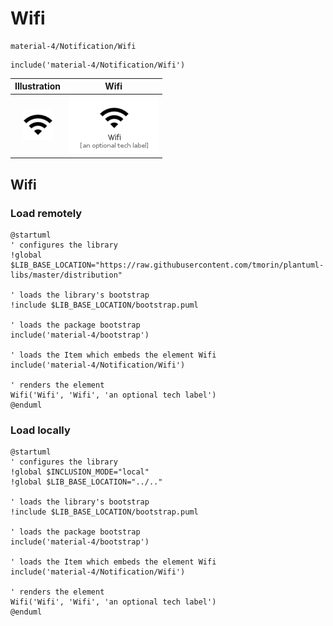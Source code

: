 # Wifi


```text
material-4/Notification/Wifi
```

```text
include('material-4/Notification/Wifi')
```



| Illustration | Wifi |
| :---: | :---: |
| ![illustration for Illustration](../../material-4/Notification/Wifi.png) | ![illustration for Wifi](../../material-4/Notification/Wifi.Local.png) |




## Wifi

### Load remotely
```plantuml
@startuml
' configures the library
!global $LIB_BASE_LOCATION="https://raw.githubusercontent.com/tmorin/plantuml-libs/master/distribution"

' loads the library's bootstrap
!include $LIB_BASE_LOCATION/bootstrap.puml

' loads the package bootstrap
include('material-4/bootstrap')

' loads the Item which embeds the element Wifi
include('material-4/Notification/Wifi')

' renders the element
Wifi('Wifi', 'Wifi', 'an optional tech label')
@enduml
```

### Load locally
```plantuml
@startuml
' configures the library
!global $INCLUSION_MODE="local"
!global $LIB_BASE_LOCATION="../.."

' loads the library's bootstrap
!include $LIB_BASE_LOCATION/bootstrap.puml

' loads the package bootstrap
include('material-4/bootstrap')

' loads the Item which embeds the element Wifi
include('material-4/Notification/Wifi')

' renders the element
Wifi('Wifi', 'Wifi', 'an optional tech label')
@enduml
```


